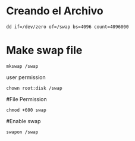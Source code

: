 # Creando el Archivo

```
dd if=/dev/zero of=/swap bs=4096 count=4096000
```

# Make swap file

```
mkswap /swap
```

user permission

```
chown root:disk /swap
```

#File Permission

```
chmod +600 swap
```

#Enable swap

```
swapon /swap
```

